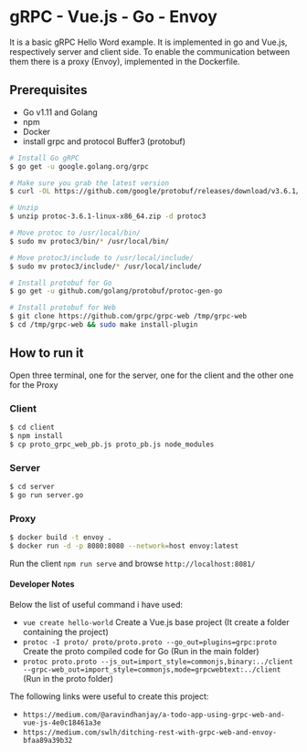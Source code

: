 # gRPC - Vue.js - Go - Envoy
It is a basic gRPC Hello Word example. It is implemented in go and Vue.js, respectively server and client side.
To enable the communication between them there is a proxy (Envoy), implemented in the Dockerfile.

## Prerequisites
- Go v1.11 and Golang
- npm
- Docker
- install grpc and protocol Buffer3 (protobuf)
```bash
# Install Go gRPC
$ go get -u google.golang.org/grpc

# Make sure you grab the latest version
$ curl -OL https://github.com/google/protobuf/releases/download/v3.6.1/protoc-3.6.1-linux-x86_64.zip

# Unzip
$ unzip protoc-3.6.1-linux-x86_64.zip -d protoc3

# Move protoc to /usr/local/bin/
$ sudo mv protoc3/bin/* /usr/local/bin/

# Move protoc3/include to /usr/local/include/
$ sudo mv protoc3/include/* /usr/local/include/

# Install protobuf for Go
$ go get -u github.com/golang/protobuf/protoc-gen-go

# Install protobuf for Web
$ git clone https://github.com/grpc/grpc-web /tmp/grpc-web
$ cd /tmp/grpc-web && sudo make install-plugin
```

## How to run it
Open three terminal, one for the server, one for the client and the other one for the Proxy

### Client
```bash
$ cd client
$ npm install
$ cp proto_grpc_web_pb.js proto_pb.js node_modules 
```
### Server
```bash
$ cd server
$ go run server.go
```

### Proxy
```bash
$ docker build -t envoy . 
$ docker run -d -p 8080:8080 --network=host envoy:latest
```

Run the client `npm run serve` and browse `http://localhost:8081/`

#### Developer Notes
Below the list of useful command i have used:
- ``vue create hello-world`` Create a Vue.js base project (It create a folder containing the project)
- ``protoc -I proto/ proto/proto.proto --go_out=plugins=grpc:proto`` Create the proto compiled code for Go (Run in the main folder)
- ``protoc proto.proto --js_out=import_style=commonjs,binary:../client --grpc-web_out=import_style=commonjs,mode=grpcwebtext:../client`` (Run in the proto folder)

The following links were useful to create this project:
- `https://medium.com/@aravindhanjay/a-todo-app-using-grpc-web-and-vue-js-4e0c18461a3e`
- `https://medium.com/swlh/ditching-rest-with-grpc-web-and-envoy-bfaa89a39b32`
